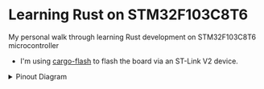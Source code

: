 # Learning Rust on STM32F103C8T6

My personal walk through learning Rust development on STM32F103C8T6 microcontroller

- I'm using [cargo-flash](https://crates.io/crates/cargo-flash) to flash the board via an ST-Link V2 device.

<details>
  <summary>Pinout Diagram</summary>

![STM32F103C8T6-pinout](./attachments/STM32F103C8T6-pinout.png)
</details>